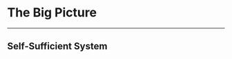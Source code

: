 <!-- .slide: data-background="img/big-picture.jpg" -->
# The Big Picture

---

## Self-Sufficient System


<!-- .slide: data-background="img/scraping-instrumented-services.png" data-background-size="contain" -->


<!-- .slide: data-background="img/alerts-to-slack.png" data-background-size="contain" -->


<!-- .slide: data-background="img/alerts-to-jenkins-and-slack.png" data-background-size="contain" -->


<!-- .slide: data-background="img/self-sufficient-system-2.png" data-background-size="contain" -->
